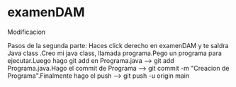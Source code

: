 # examenDAM
Modificacion

Pasos de la segunda parte:
Haces click derecho en examenDAM y te saldra Java class .Creo mi java class, llamada programa.Pego un programa para ejecutar.Luego hago git add en Programa.java --> git add Programa.java.Hago el commit de Programa --> git commit -m "Creacion de Programa".Finalmente hago el push --> git push -u origin main
